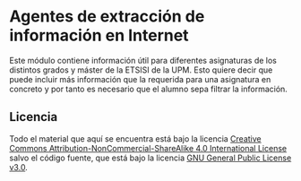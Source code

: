 # Agentes de extracción de información en Internet

Este módulo contiene información útil para diferentes asignaturas de los distintos grados y máster de la ETSISI de la UPM. Esto quiere decir que puede incluir más información que la requerida para una asignatura en concreto y por tanto es necesario que el alumno sepa filtrar la información.

## Licencia

Todo el material que aquí se encuentra está bajo la licencia [Creative Commons Attribution-NonCommercial-ShareAlike 4.0 International License](https://creativecommons.org/licenses/by-nc-sa/4.0/) salvo el código fuente, que está bajo la licencia [GNU General Public License v3.0](https://www.gnu.org/licenses/gpl-3.0.html).
